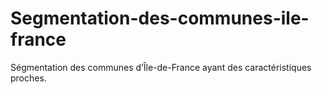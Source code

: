 # Segmentation-des-communes-ile-france
Ségmentation des communes d’Île-de-France ayant des caractéristiques proches.
